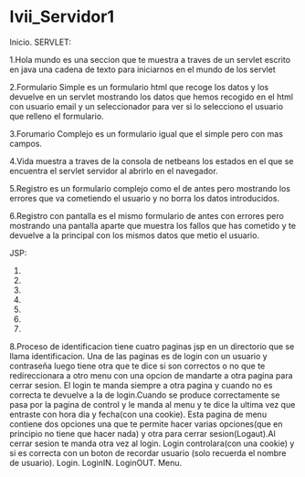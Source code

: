 # Ivii_Servidor1
Inicio.
SERVLET:

1.Hola mundo es una seccion que te muestra a traves de un servlet escrito
 en java una cadena de texto para iniciarnos en el mundo de los servlet

2.Formulario Simple es un formulario html que recoge los datos y los devuelve
en un servlet mostrando los datos que hemos recogido en el html con usuario 
email y un seleccionador para ver si lo selecciono el usuario que relleno el 
formulario.

3.Forumario Complejo es un formulario igual que el simple pero con mas campos.

4.Vida muestra a traves de la consola de netbeans los estados en el que se 
encuentra el servlet servidor al abrirlo en el navegador.

5.Registro es un formulario complejo como el de antes pero mostrando los errores
que va cometiendo el usuario y no borra los datos introducidos.

6.Registro con pantalla es el mismo formulario de antes con errores pero 
mostrando una pantalla aparte que muestra los fallos que has cometido y te
devuelve a la principal con los mismos datos que metio el usuario.

JSP:

1.
2.
3.
4.
5.
6.
7.
8.Proceso de identificacion tiene cuatro paginas jsp en un directorio que se 
llama identificacion. Una de las paginas es de login con un usuario y contraseña
 luego tiene otra que te dice si son correctos o no que te redireccionara a otro
 menu con una opcion de mandarte a otra pagina para cerrar sesion.
El login te manda siempre a otra pagina y cuando no es correcta te devuelve a la
de login.Cuando se produce correctamente se pasa por la pagina de control y
le manda al menu y te dice la ultima vez que entraste con hora dia y fecha(con
una cookie).
Esta pagina de menu contiene dos opciones una que te permite hacer varias
opciones(que en principio no tiene que hacer nada) y otra para 
cerrar sesion(Logaut).Al cerrar sesion te manda otra vez al login. Login
controlara(con una cookie) y si es correcta con un boton de recordar usuario
(solo recuerda el nombre de usuario).
Login.
LoginIN.
LoginOUT.
Menu.
 
